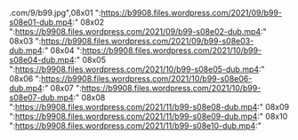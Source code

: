 .com/9/b99.jpg",08x01
":https://b9908.files.wordpress.com/2021/09/b99-s08e01-dub.mp4:"
08x02
":https://b9908.files.wordpress.com/2021/09/b99-s08e02-dub.mp4:"
08x03
":https://b9908.files.wordpress.com/2021/09/b99-s08e03-dub.mp4:"
08x04
":https://b9908.files.wordpress.com/2021/10/b99-s08e04-dub.mp4:"
08x05
":https://b9908.files.wordpress.com/2021/10/b99-s08e05-dub.mp4:"
08x06
":https://b9908.files.wordpress.com/2021/10/b99-s08e06-dub.mp4:"
08x07
":https://b9908.files.wordpress.com/2021/10/b99-s08e07-dub.mp4:"
08x08
":https://b9908.files.wordpress.com/2021/11/b99-s08e08-dub.mp4:"
08x09
":https://b9908.files.wordpress.com/2021/11/b99-s08e09-dub.mp4:"
08x10
":https://b9908.files.wordpress.com/2021/11/b99-s08e10-dub.mp4:"
